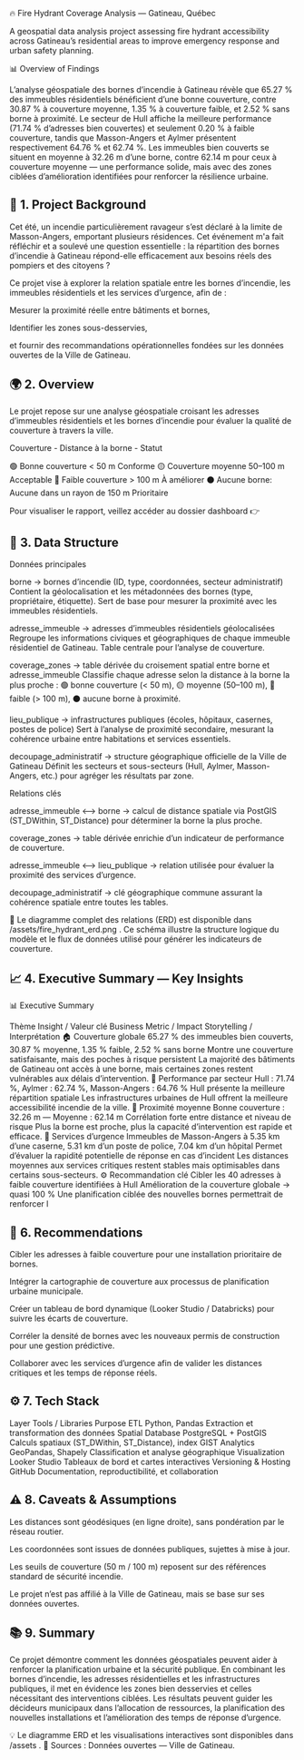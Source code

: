 🔥 Fire Hydrant Coverage Analysis — Gatineau, Québec

A geospatial data analysis project assessing fire hydrant accessibility across Gatineau’s residential areas to improve emergency response and urban safety planning.

📊 Overview of Findings

L’analyse géospatiale des bornes d’incendie à Gatineau révèle que 65.27 % des immeubles résidentiels bénéficient d’une bonne couverture, contre 30.87 % à couverture moyenne, 1.35 % à couverture faible, et 2.52 % sans borne à proximité.
Le secteur de Hull affiche la meilleure performance (71.74 % d’adresses bien couvertes) et seulement 0.20 % à faible couverture, tandis que Masson-Angers et Aylmer présentent respectivement 64.76 % et 62.74 %.
Les immeubles bien couverts se situent en moyenne à 32.26 m d’une borne, contre 62.14 m pour ceux à couverture moyenne — une performance solide, mais avec des zones ciblées d’amélioration identifiées pour renforcer la résilience urbaine.

## 🧭 1. Project Background

Cet été, un incendie particulièrement ravageur s’est déclaré à la limite de Masson-Angers, emportant plusieurs résidences.
Cet événement m'a fait réfléchir et a soulevé une question essentielle : la répartition des bornes d’incendie à Gatineau répond-elle efficacement aux besoins réels des pompiers et des citoyens ?

Ce projet vise à explorer la relation spatiale entre les bornes d’incendie, les immeubles résidentiels et les services d’urgence, afin de :

Mesurer la proximité réelle entre bâtiments et bornes,

Identifier les zones sous-desservies,

et fournir des recommandations opérationnelles fondées sur les données ouvertes de la Ville de Gatineau.

## 🌍 2. Overview

Le projet repose sur une analyse géospatiale croisant les adresses d’immeubles résidentiels et les bornes d’incendie pour évaluer la qualité de couverture à travers la ville.

Couverture - Distance à la borne - Statut

🟢 Bonne couverture	 < 50 m	 Conforme
🟡 Couverture moyenne	50–100 m	Acceptable
🔴 Faible couverture	> 100 m	À améliorer
⚫ Aucune borne: 	Aucune dans un rayon de 150 m	Prioritaire

Pour visualiser le rapport, veillez accéder au dossier dashboard 👉  [](https://github.com/metsworks/fire_hydrant_gatineau/blob/main/dashboard/looker_report.txt)

## 🧩 3. Data Structure
Données principales

borne → bornes d’incendie (ID, type, coordonnées, secteur administratif)
Contient la géolocalisation et les métadonnées des bornes (type, propriétaire, étiquette).
Sert de base pour mesurer la proximité avec les immeubles résidentiels.

adresse_immeuble → adresses d’immeubles résidentiels géolocalisées
Regroupe les informations civiques et géographiques de chaque immeuble résidentiel de Gatineau.
Table centrale pour l’analyse de couverture.

coverage_zones → table dérivée du croisement spatial entre borne et adresse_immeuble
Classifie chaque adresse selon la distance à la borne la plus proche :
🟢 bonne couverture (< 50 m), 🟡 moyenne (50–100 m), 🔴 faible (> 100 m), ⚫ aucune borne à proximité.

lieu_publique → infrastructures publiques (écoles, hôpitaux, casernes, postes de police)
Sert à l’analyse de proximité secondaire, mesurant la cohérence urbaine entre habitations et services essentiels.

decoupage_administratif → structure géographique officielle de la Ville de Gatineau
Définit les secteurs et sous-secteurs (Hull, Aylmer, Masson-Angers, etc.) pour agréger les résultats par zone.

Relations clés

adresse_immeuble ⟷ borne → calcul de distance spatiale via PostGIS (ST_DWithin, ST_Distance) pour déterminer la borne la plus proche.

coverage_zones → table dérivée enrichie d’un indicateur de performance de couverture.

adresse_immeuble ⟷ lieu_publique → relation utilisée pour évaluer la proximité des services d’urgence.

decoupage_administratif → clé géographique commune assurant la cohérence spatiale entre toutes les tables.

📎 Le diagramme complet des relations (ERD) est disponible dans /assets/fire_hydrant_erd.png
.
Ce schéma illustre la structure logique du modèle et le flux de données utilisé pour générer les indicateurs de couverture.

## 📈 4. Executive Summary — Key Insights

📊 Executive Summary

Thème	Insight / Valeur clé	Business Metric / Impact	Storytelling / Interprétation
🏠 Couverture globale	65.27 % des immeubles bien couverts, 30.87 % moyenne, 1.35 % faible, 2.52 % sans borne	Montre une couverture satisfaisante, mais des poches à risque persistent	La majorité des bâtiments de Gatineau ont accès à une borne, mais certaines zones restent vulnérables aux délais d’intervention.
🧭 Performance par secteur	Hull : 71.74 %, Aylmer : 62.74 %, Masson-Angers : 64.76 %	Hull présente la meilleure répartition spatiale	Les infrastructures urbaines de Hull offrent la meilleure accessibilité incendie de la ville.
📏 Proximité moyenne	Bonne couverture : 32.26 m — Moyenne : 62.14 m	Corrélation forte entre distance et niveau de risque	Plus la borne est proche, plus la capacité d’intervention est rapide et efficace.
🚒 Services d’urgence	Immeubles de Masson-Angers à 5.35 km d’une caserne, 5.31 km d’un poste de police, 7.04 km d’un hôpital	Permet d’évaluer la rapidité potentielle de réponse en cas d’incident	Les distances moyennes aux services critiques restent stables mais optimisables dans certains sous-secteurs.
⚙️ Recommandation clé	Cibler les 40 adresses à faible couverture identifiées à Hull	Amélioration de la couverture globale → quasi 100 %	Une planification ciblée des nouvelles bornes permettrait de renforcer l




## 🧠 6. Recommendations

Cibler les adresses à faible couverture pour une installation prioritaire de bornes.

Intégrer la cartographie de couverture aux processus de planification urbaine municipale.

Créer un tableau de bord dynamique (Looker Studio / Databricks) pour suivre les écarts de couverture.

Corréler la densité de bornes avec les nouveaux permis de construction pour une gestion prédictive.

Collaborer avec les services d’urgence afin de valider les distances critiques et les temps de réponse réels.

## ⚙️ 7. Tech Stack
Layer	Tools / Libraries	Purpose
ETL	Python, Pandas	Extraction et transformation des données
Spatial Database	PostgreSQL + PostGIS	Calculs spatiaux (ST_DWithin, ST_Distance), index GIST
Analytics	GeoPandas, Shapely	Classification et analyse géographique
Visualization	Looker Studio	Tableaux de bord et cartes interactives
Versioning & Hosting	GitHub	Documentation, reproductibilité, et collaboration

## ⚠️ 8. Caveats & Assumptions

Les distances sont géodésiques (en ligne droite), sans pondération par le réseau routier.

Les coordonnées sont issues de données publiques, sujettes à mise à jour.

Les seuils de couverture (50 m / 100 m) reposent sur des références standard de sécurité incendie.

Le projet n’est pas affilié à la Ville de Gatineau, mais se base sur ses données ouvertes.

## 📚 9. Summary

Ce projet démontre comment les données géospatiales peuvent aider à renforcer la planification urbaine et la sécurité publique.
En combinant les bornes d’incendie, les adresses résidentielles et les infrastructures publiques, il met en évidence les zones bien desservies et celles nécessitant des interventions ciblées.
Les résultats peuvent guider les décideurs municipaux dans l’allocation de ressources, la planification des nouvelles installations et l’amélioration des temps de réponse d’urgence.

💡 Le diagramme ERD et les visualisations interactives sont disponibles dans /assets
.
📍 Sources : Données ouvertes — Ville de Gatineau.
